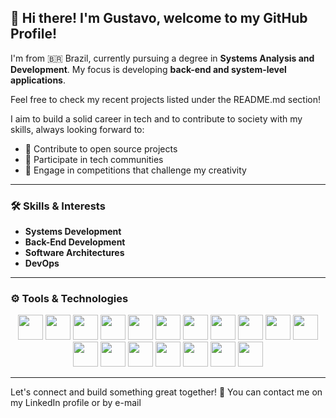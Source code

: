 ## 👋 Hi there! I'm Gustavo, welcome to my GitHub Profile!

I'm from 🇧🇷 Brazil, currently pursuing a degree in **Systems Analysis and Development**. My focus is developing **back-end and system-level applications**.

Feel free to check my recent projects listed under the README.md section!

I aim to build a solid career in tech and to contribute to society with my skills, always looking forward to:
- 🌱 Contribute to open source projects
- 🤝 Participate in tech communities
- 🎯 Engage in competitions that challenge my creativity

---

### 🛠️ Skills & Interests

- **Systems Development**
- **Back-End Development**  
- **Software Architectures**
- **DevOps**

---

### ⚙️ Tools & Technologies

<div align="center">
<img src="https://img.shields.io/badge/--%2300599C?style=for-the-badge&logo=c&logoColor=white" height="40" />
<img src="https://img.shields.io/badge/--%2300599C?style=for-the-badge&logo=c%2B%2B&logoColor=white" height="40" />

<img src="https://img.shields.io/badge/Java-%23ED8B00?style=for-the-badge&logo=openjdk&logoColor=white" height="40" />
<img src="https://img.shields.io/badge/Spring-%236DB33F?style=for-the-badge&logo=spring&logoColor=white" height="40" />
<img src="https://img.shields.io/badge/Go-%2300ADD8?style=for-the-badge&logo=go&logoColor=white" height="40" />
<img src="https://img.shields.io/badge/Python-%233776AB?style=for-the-badge&logo=python&logoColor=white" height="40" />

<img src="https://img.shields.io/badge/PostgreSQL-%23336791?style=for-the-badge&logo=postgresql&logoColor=white" height="40" />
<img src="https://img.shields.io/badge/Redis-%23DC382D?style=for-the-badge&logo=redis&logoColor=white" height="40" />
<img src="https://img.shields.io/badge/MongoDB-%2347A248?style=for-the-badge&logo=mongodb&logoColor=white" height="40" />
<img src="https://img.shields.io/badge/RabbitMQ-%23FF6600?style=for-the-badge&logo=rabbitmq&logoColor=white" height="40" />

<img src="https://img.shields.io/badge/Docker-%230db7ed?style=for-the-badge&logo=docker&logoColor=white" height="40" />
<img src="https://img.shields.io/badge/Kubernetes-%23326ce5?style=for-the-badge&logo=kubernetes&logoColor=white" height="40" />
<img src="https://img.shields.io/badge/AWS-%23FF9900?style=for-the-badge&logo=amazonaws&logoColor=white" height="40" />
<img src="https://img.shields.io/badge/Terraform-%235835CC?style=for-the-badge&logo=terraform&logoColor=white" height="40" />

<img src="https://img.shields.io/badge/Git-%23F05033?style=for-the-badge&logo=git&logoColor=white" height="40" />
<img src="https://img.shields.io/badge/Jenkins-%23D24939?style=for-the-badge&logo=jenkins&logoColor=white" height="40" />
<img src="https://img.shields.io/badge/Linux-%23FCC624?style=for-the-badge&logo=linux&logoColor=black" height="40" />
<img src="https://img.shields.io/badge/Swagger-%2385EA2D?style=for-the-badge&logo=swagger&logoColor=black" height="40" />
</div>

---

Let's connect and build something great together! 🚀
You can contact me on my LinkedIn profile or by e-mail
